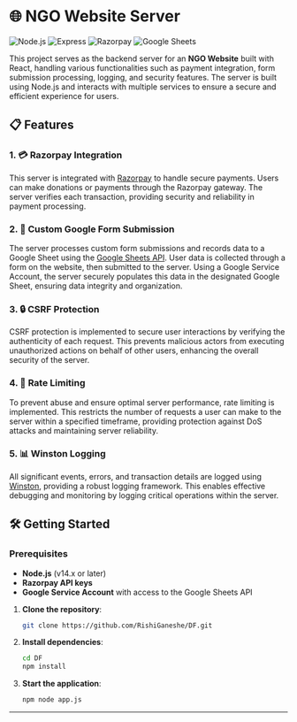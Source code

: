 # 🌐 NGO Website Server

![Node.js](https://img.shields.io/badge/Node.js-339933?style=for-the-badge&logo=node-dot-js&logoColor=white)
![Express](https://img.shields.io/badge/Express-000000?style=for-the-badge&logo=express&logoColor=white)
![Razorpay](https://img.shields.io/badge/Razorpay-121212?style=for-the-badge&logo=razorpay&logoColor=00aff0)
![Google Sheets](https://img.shields.io/badge/Google%20Sheets-34A853?style=for-the-badge&logo=google-sheets&logoColor=white)

This project serves as the backend server for an **NGO Website** built with React, handling various functionalities such as payment integration, form submission processing, logging, and security features. The server is built using Node.js and interacts with multiple services to ensure a secure and efficient experience for users.

## 📋 Features

### 1. 💳 Razorpay Integration
This server is integrated with [Razorpay](https://razorpay.com/) to handle secure payments. Users can make donations or payments through the Razorpay gateway. The server verifies each transaction, providing security and reliability in payment processing.

### 2. 📄 Custom Google Form Submission
The server processes custom form submissions and records data to a Google Sheet using the [Google Sheets API](https://developers.google.com/sheets/api). User data is collected through a form on the website, then submitted to the server. Using a Google Service Account, the server securely populates this data in the designated Google Sheet, ensuring data integrity and organization.

### 3. 🔒 CSRF Protection
CSRF protection is implemented to secure user interactions by verifying the authenticity of each request. This prevents malicious actors from executing unauthorized actions on behalf of other users, enhancing the overall security of the server.

### 4. 🚦 Rate Limiting
To prevent abuse and ensure optimal server performance, rate limiting is implemented. This restricts the number of requests a user can make to the server within a specified timeframe, providing protection against DoS attacks and maintaining server reliability.

### 5. 📊 Winston Logging
All significant events, errors, and transaction details are logged using [Winston](https://github.com/winstonjs/winston), providing a robust logging framework. This enables effective debugging and monitoring by logging critical operations within the server.
## 🛠️ Getting Started

### Prerequisites
- **Node.js** (v14.x or later)
- **Razorpay API keys**
- **Google Service Account** with access to the Google Sheets API

1. **Clone the repository**:
    ```bash
    git clone https://github.com/RishiGaneshe/DF.git
    ```
2. **Install dependencies**:
    ```bash
    cd DF
    npm install
    ```
3. **Start the application**:
    ```bash
    npm node app.js
    ```

---

